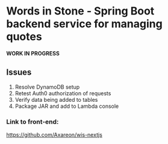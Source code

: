 # Words in Stone - Spring Boot backend service for managing quotes

**WORK IN PROGRESS**

## Issues

1. Resolve DynamoDB setup
2. Retest Auth0 authorization of requests
3. Verify data being added to tables
4. Package JAR and add to Lambda console


### Link to front-end: 
https://github.com/Axareon/wis-nextjs
